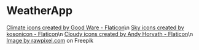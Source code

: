# WeatherApp
<a href="https://www.flaticon.com/free-icons/climate" title="climate icons">Climate icons created by Good Ware - Flaticon</a>\n
<a href="https://www.flaticon.com/free-icons/sky" title="sky icons">Sky icons created by kosonicon - Flaticon</a>\n
<a href="https://www.flaticon.com/free-icons/cloudy" title="cloudy icons">Cloudy icons created by Andy Horvath - Flaticon</a>\n
<a href="https://www.freepik.com/free-vector/cloud-background-pastel-paper-cut-style-vector_18938528.htm#page=2&query=sky%20draw&position=10&from_view=keyword&track=ais">Image by rawpixel.com</a> on Freepik
